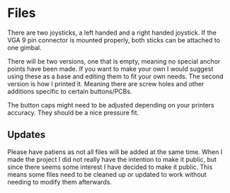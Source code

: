 # Files
There are two joysticks, a left handed and a right handed joystick. If the VGA 9 pin connector is mounted properly, both sticks can be attached to one gimbal.

There will be two versions, one that is empty, meaning no special anchor points have been made. If you want to make your own I would suggest using these as a base and editing them to fit your own needs.
The second version is how I printed it. Meaning there are screw holes and other additions specific to certain buttons/PCBs.

The button caps might need to be adjusted depending on your printers accuracy. They should be a nice pressure fit. 

## Updates
Please have patiens as not all files will be added at the same time. When I made the project I did not really have the intention to make it public, but since there seems some interest I have decided
to make it public. This means some files need to be cleaned up or updated to work without needing to modify them afterwards.
